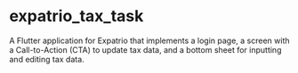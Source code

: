 # expatrio_tax_task

A Flutter application for Expatrio that implements a login page, a screen with
a Call-to-Action (CTA) to update tax data, and a bottom sheet for inputting and editing tax data.
